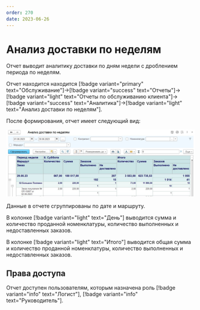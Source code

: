 ```yaml
---
order: 270
date: 2023-06-26
---
```

# Анализ доставки по неделям

Отчет выводит аналитику доставки по дням недели с дроблением периода по неделям.

Отчет находится находится [!badge variant="primary" text="Обслуживание"]->[!badge variant="success" text="Отчеты"]->[!badge variant="light" text="Отчеты по обслуживанию клиента"]->[!badge variant="success" text="Аналитика"]->[!badge variant="light" text="Анализ доставки по неделям"].

После формирования, отчет имеет следующий вид:

![Анализ доставки по неделям](/images/Отчет_анализ_доставки_по_неделям.jpg)

Данные в отчете сгруппированы по дате и маршруту.

В колонке [!badge variant="light" text="День"] выводится сумма и количество проданной номенклатуры, количество выполненных и недоставленных заказов.

В колонке [!badge variant="light" text="Итого"] выводится общая сумма и количество проданной номенклатуры, количество выполненных и недоставленных заказов.

## Права доступа

Отчет доступен пользователям, которым назначена роль [!badge variant="info" text="Логист"], [!badge variant="info" text="Руководитель"]. 

